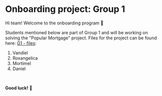 # Onboarding project: Group 1

Hi team! Welcome to the onboarding program :muscle:

Students mentioned below are part of Group 1 and will be working on solving the "Popular Mortgage" project. Files for the project can be found here: [G1 - files](https://drive.google.com/drive/folders/10UBA_EcvO5ViiH_uj_aFevvXWbnmN_VK?usp=sharing):

1. Vandiel
2. Roxangelica
3. Mortimel
4. Daniel

<br>

**Good luck!** :purple_heart: